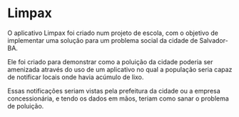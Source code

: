 # Limpax

O aplicativo Limpax foi criado num projeto de escola, com o objetivo de implementar uma solução para um problema social da cidade de Salvador-BA.

Ele foi criado para demonstrar como a poluição da cidade poderia ser amenizada através do uso de um aplicativo no qual a população seria capaz de notificar locais onde havia acúmulo de lixo. 

Essas notificações seriam vistas pela prefeitura da cidade ou a empresa concessionária, e tendo os dados em mãos, teriam como sanar o problema de poluição.